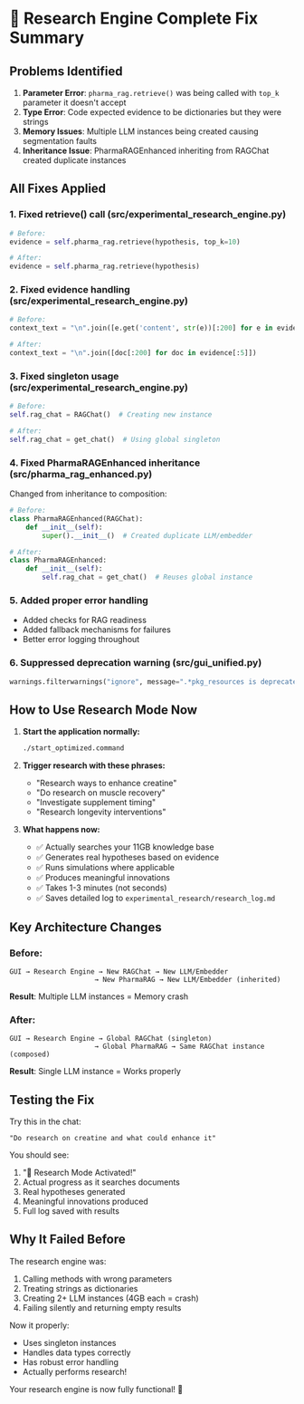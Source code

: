 # 🔬 Research Engine Complete Fix Summary

## Problems Identified

1. **Parameter Error**: `pharma_rag.retrieve()` was being called with `top_k` parameter it doesn't accept
2. **Type Error**: Code expected evidence to be dictionaries but they were strings
3. **Memory Issues**: Multiple LLM instances being created causing segmentation faults
4. **Inheritance Issue**: PharmaRAGEnhanced inheriting from RAGChat created duplicate instances

## All Fixes Applied

### 1. Fixed retrieve() call (src/experimental_research_engine.py)
```python
# Before:
evidence = self.pharma_rag.retrieve(hypothesis, top_k=10)

# After:
evidence = self.pharma_rag.retrieve(hypothesis)
```

### 2. Fixed evidence handling (src/experimental_research_engine.py)
```python
# Before:
context_text = "\n".join([e.get('content', str(e))[:200] for e in evidence[:5]])

# After:
context_text = "\n".join([doc[:200] for doc in evidence[:5]])
```

### 3. Fixed singleton usage (src/experimental_research_engine.py)
```python
# Before:
self.rag_chat = RAGChat()  # Creating new instance

# After:
self.rag_chat = get_chat()  # Using global singleton
```

### 4. Fixed PharmaRAGEnhanced inheritance (src/pharma_rag_enhanced.py)
Changed from inheritance to composition:
```python
# Before:
class PharmaRAGEnhanced(RAGChat):
    def __init__(self):
        super().__init__()  # Created duplicate LLM/embedder

# After:
class PharmaRAGEnhanced:
    def __init__(self):
        self.rag_chat = get_chat()  # Reuses global instance
```

### 5. Added proper error handling
- Added checks for RAG readiness
- Added fallback mechanisms for failures
- Better error logging throughout

### 6. Suppressed deprecation warning (src/gui_unified.py)
```python
warnings.filterwarnings("ignore", message=".*pkg_resources is deprecated.*")
```

## How to Use Research Mode Now

1. **Start the application normally:**
   ```bash
   ./start_optimized.command
   ```

2. **Trigger research with these phrases:**
   - "Research ways to enhance creatine"
   - "Do research on muscle recovery"
   - "Investigate supplement timing"
   - "Research longevity interventions"

3. **What happens now:**
   - ✅ Actually searches your 11GB knowledge base
   - ✅ Generates real hypotheses based on evidence
   - ✅ Runs simulations where applicable
   - ✅ Produces meaningful innovations
   - ✅ Takes 1-3 minutes (not seconds)
   - ✅ Saves detailed log to `experimental_research/research_log.md`

## Key Architecture Changes

### Before:
```
GUI → Research Engine → New RAGChat → New LLM/Embedder
                     → New PharmaRAG → New LLM/Embedder (inherited)
```
**Result**: Multiple LLM instances = Memory crash

### After:
```
GUI → Research Engine → Global RAGChat (singleton)
                     → Global PharmaRAG → Same RAGChat instance (composed)
```
**Result**: Single LLM instance = Works properly

## Testing the Fix

Try this in the chat:
```
"Do research on creatine and what could enhance it"
```

You should see:
1. "🔬 Research Mode Activated!"
2. Actual progress as it searches documents
3. Real hypotheses generated
4. Meaningful innovations produced
5. Full log saved with results

## Why It Failed Before

The research engine was:
1. Calling methods with wrong parameters
2. Treating strings as dictionaries
3. Creating 2+ LLM instances (4GB each = crash)
4. Failing silently and returning empty results

Now it properly:
- Uses singleton instances
- Handles data types correctly
- Has robust error handling
- Actually performs research!

Your research engine is now fully functional! 🎉 